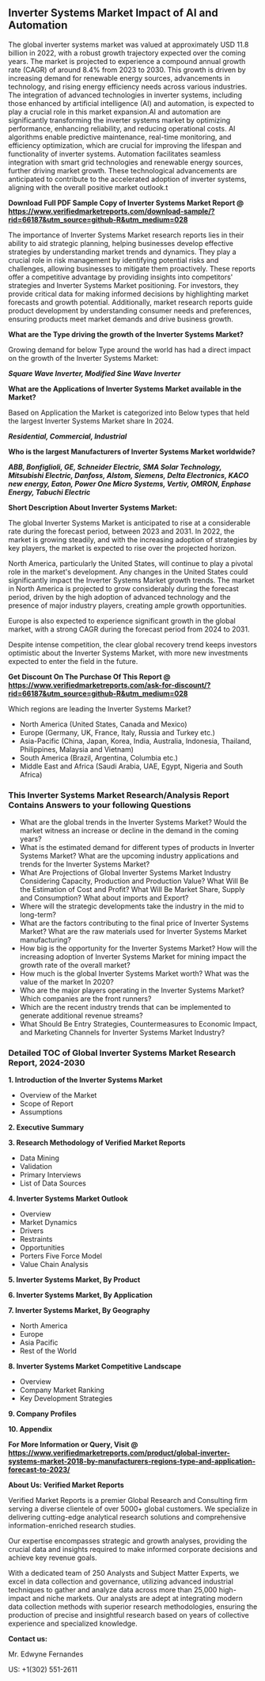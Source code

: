 <h2>Inverter Systems Market Impact of AI and Automation</h2>The global inverter systems market was valued at approximately USD 11.8 billion in 2022, with a robust growth trajectory expected over the coming years. The market is projected to experience a compound annual growth rate (CAGR) of around 8.4% from 2023 to 2030. This growth is driven by increasing demand for renewable energy sources, advancements in technology, and rising energy efficiency needs across various industries. The integration of advanced technologies in inverter systems, including those enhanced by artificial intelligence (AI) and automation, is expected to play a crucial role in this market expansion.AI and automation are significantly transforming the inverter systems market by optimizing performance, enhancing reliability, and reducing operational costs. AI algorithms enable predictive maintenance, real-time monitoring, and efficiency optimization, which are crucial for improving the lifespan and functionality of inverter systems. Automation facilitates seamless integration with smart grid technologies and renewable energy sources, further driving market growth. These technological advancements are anticipated to contribute to the accelerated adoption of inverter systems, aligning with the overall positive market outlook.t</p><p id="" class=""><strong>Download Full PDF Sample Copy of Inverter Systems Market Report @ <a href="https://www.verifiedmarketreports.com/download-sample/?rid=66187&utm_source=github-R&utm_medium=028" target="_blank">https://www.verifiedmarketreports.com/download-sample/?rid=66187&utm_source=github-R&utm_medium=028</a></strong></p><p>The importance of&nbsp;Inverter Systems Market research reports lies in their ability to aid strategic planning, helping businesses develop effective strategies by understanding market trends and dynamics. They play a crucial role in risk management by identifying potential risks and challenges, allowing businesses to mitigate them proactively. These reports offer a competitive advantage by providing insights into competitors' strategies and Inverter Systems Market positioning. For investors, they provide critical data for making informed decisions by highlighting market forecasts and growth potential. Additionally, market research reports guide product development by understanding consumer needs and preferences, ensuring products meet market demands and drive business growth.</p><p><strong>What are the&nbsp;Type driving the growth of the Inverter Systems Market?</strong></p><p id="" class="">Growing demand for below Type around the world has had a direct impact on the growth of the Inverter Systems Market:</p><em><strong>Square Wave Inverter, Modified Sine Wave Inverter</strong></em></p><strong>What are the&nbsp;Applications&nbsp;of Inverter Systems Market available in the Market?</strong></p><p id="" class="">Based on Application the Market is categorized into Below types that held the largest Inverter Systems Market share In 2024.</p><em><strong>Residential, Commercial, Industrial</strong></em></p><strong>Who is the largest Manufacturers of Inverter Systems Market worldwide?</strong></p><p><em><strong>ABB, Bonfiglioli, GE, Schneider Electric, SMA Solar Technology, Mitsubishi Electric, Danfoss, Alstom, Siemens, Delta Electronics, KACO new energy, Eaton, Power One Micro Systems, Vertiv, OMRON, Enphase Energy, Tabuchi Electric</strong></em></p><p id="" class=""><strong>Short Description About Inverter Systems Market:</strong></p><p>The global Inverter Systems Market is anticipated to rise at a considerable rate during the forecast period, between 2023 and 2031. In 2022, the market is growing steadily, and with the increasing adoption of strategies by key players, the market is expected to rise over the projected horizon.</p><p>North America, particularly the United States, will continue to play a pivotal role in the market's development. Any changes in the United States could significantly impact the Inverter Systems Market growth trends. The market in North America is projected to grow considerably during the forecast period, driven by the high adoption of advanced technology and the presence of major industry players, creating ample growth opportunities.</p><p>Europe is also expected to experience significant growth in the global market, with a strong CAGR during the forecast period from 2024 to 2031.</p><p>Despite intense competition, the clear global recovery trend keeps investors optimistic about the Inverter Systems Market, with more new investments expected to enter the field in the future.</p><p id="" class=""><strong>Get Discount On The Purchase Of This Report @ <a href="https://www.verifiedmarketreports.com/ask-for-discount/?rid=66187&utm_source=github-R&utm_medium=028" target="_blank">https://www.verifiedmarketreports.com/ask-for-discount/?rid=66187&utm_source=github-R&utm_medium=028</a></strong></p>Which regions are leading the Inverter Systems Market?</p><ul><li>North America (United States, Canada and Mexico)</li><li>Europe (Germany, UK, France, Italy, Russia and Turkey etc.)</li><li>Asia-Pacific (China, Japan, Korea, India, Australia, Indonesia, Thailand, Philippines, Malaysia and Vietnam)</li><li>South America (Brazil, Argentina, Columbia etc.)</li><li>Middle East and Africa (Saudi Arabia, UAE, Egypt, Nigeria and South Africa)</li></ul><h3 id="" class="">This Inverter Systems Market Research/Analysis Report Contains Answers to your following Questions</h3><ul><li>What are the global trends in the Inverter Systems Market? Would the market witness an increase or decline in the demand in the coming years?</li><li>What is the estimated demand for different types of products in Inverter Systems Market? What are the upcoming industry applications and trends for the Inverter Systems Market?</li><li>What Are Projections of Global Inverter Systems Market Industry Considering Capacity, Production and Production Value? What Will Be the Estimation of Cost and Profit? What Will Be Market Share, Supply and Consumption? What about imports and Export?</li><li>Where will the strategic developments take the industry in the mid to long-term?</li><li>What are the factors contributing to the final price of Inverter Systems Market? What are the raw materials used for Inverter Systems Market manufacturing?</li><li>How big is the opportunity for the Inverter Systems Market? How will the increasing adoption of Inverter Systems Market for mining impact the growth rate of the overall market?</li><li>How much is the global Inverter Systems Market worth? What was the value of the market In 2020?</li><li>Who are the major players operating in the Inverter Systems Market? Which companies are the front runners?</li><li>Which are the recent industry trends that can be implemented to generate additional revenue streams?</li><li>What Should Be Entry Strategies, Countermeasures to Economic Impact, and Marketing Channels for Inverter Systems Market Industry?</li></ul><h3 id="" class="">Detailed TOC of Global Inverter Systems Market Research Report, 2024-2030</h3><p id="" class=""><strong>1. Introduction of the Inverter Systems Market</strong></p><ul><li>Overview of the Market</li><li>Scope of Report</li><li>Assumptions</li></ul><p id="" class=""><strong>2. Executive Summary</strong></p><p id="" class=""><strong>3. Research Methodology of Verified Market Reports</strong></p><ul><li>Data Mining</li><li>Validation</li><li>Primary Interviews</li><li>List of Data Sources</li></ul><p id="" class=""><strong>4. Inverter Systems Market Outlook</strong></p><ul><li>Overview</li><li>Market Dynamics</li><li>Drivers</li><li>Restraints</li><li>Opportunities</li><li>Porters Five Force Model</li><li>Value Chain Analysis</li></ul><p id="" class=""><strong>5. Inverter Systems Market, By Product</strong></p><p id="" class=""><strong>6. Inverter Systems Market, By Application</strong></p><p id="" class=""><strong>7. Inverter Systems Market, By Geography</strong></p><ul><li>North America</li><li>Europe</li><li>Asia Pacific</li><li>Rest of the World</li></ul><p id="" class=""><strong>8. Inverter Systems Market Competitive Landscape</strong></p><ul><li>Overview</li><li>Company Market Ranking</li><li>Key Development Strategies</li></ul><p id="" class=""><strong>9. Company Profiles</strong></p><p id="" class=""><strong>10. Appendix</strong></p><p id="" class=""><strong>For More Information or Query, Visit @ <a href="https://www.verifiedmarketreports.com/product/global-inverter-systems-market-2018-by-manufacturers-regions-type-and-application-forecast-to-2023/" target="_blank">https://www.verifiedmarketreports.com/product/global-inverter-systems-market-2018-by-manufacturers-regions-type-and-application-forecast-to-2023/</a></strong></p><p id="" class=""><strong>About Us: Verified Market Reports</strong></p><p id="" class="">Verified Market Reports is a premier Global Research and Consulting firm serving a diverse clientele of over 5000+ global customers. We specialize in delivering cutting-edge analytical research solutions and comprehensive information-enriched research studies.</p><p id="" class="">Our expertise encompasses strategic and growth analyses, providing the crucial data and insights required to make informed corporate decisions and achieve key revenue goals.</p><p id="" class="">With a dedicated team of 250 Analysts and Subject Matter Experts, we excel in data collection and governance, utilizing advanced industrial techniques to gather and analyze data across more than 25,000 high-impact and niche markets. Our analysts are adept at integrating modern data collection methods with superior research methodologies, ensuring the production of precise and insightful research based on years of collective experience and specialized knowledge.</p><p id="" class=""><strong>Contact us:</strong></p><p id="" class="">Mr. Edwyne Fernandes</p><p id="" class="">US: +1(302) 551-2611</p>